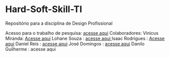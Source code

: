 # Hard-Soft-Skill-TI
Repositório para a disciplina de Design Profissional

Acesso para o trabalho de pesquisa: [acesse aqui](https://www.canva.com/pt_br/)
Colaboradores: Vinicus Miranda: [Acesse aqui](https://github.com/Vini01-dev)
Lohane Souza : [acesse aqui ](https://github.com/llohannealves)
Isaac Rodrigues : [Acesse aqui](https://github.com/isaacrr4)
Daniel Reis : [acesse aqui](https://github.com/DanReis20)
José Domingos : [acesse aqui](https://github.com/neto33938-del)
Danilo Guilherme : acesse aqui 
